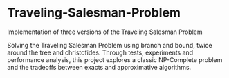 # Traveling-Salesman-Problem
Implementation of three versions of the Traveling Salesman Problem


Solving the Traveling Salesman Problem using branch and bound, twice around the tree and christofides. 
Through tests, experiments and performance analysis, this project explores a classic NP-Complete problem and the tradeoffs between exacts and approximative algorithms.
